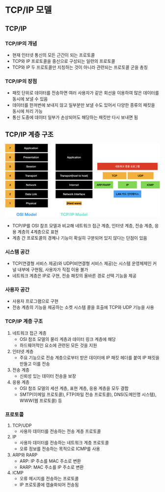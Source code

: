 # TCP/IP 모델

## TCP/IP

### TCP/IP의 개념

- 현재 인터넷 통신의 모든 근간이 되는 프로토콜
- TCP와 IP 프로토콜을 중신으로 구성되는 일련의 프로토콜
- TCP와 IP 두 프로토콜만 지칭하는 것이 아니라 관련되는 프로토콜 군을 총칭

### TCP/IP의 장점

- 패킷 단위로 데이터를 전송하면 여러 사용자가 같은 회선을 이용하여 많은 데이터를 동시에 보낼 수 있음
- 데이터를 한꺼번에 보내지 않고 일부분만 보낼 수도 있어서 다양한 종류의 패킷을 동시에 처리 가능
- 통신 도중에 데이터 일부가 손상되어도 해당하는 패킷만 다시 보내면 됨

## TCP/IP 계층 구조

![](./images/TCPIP.png)

- TCP/IP를 OSI 참조 모델과 비교해 네트워크 접근 계층, 인터넷 계층, 전송 계층, 응용 계층의 4계층으로 표현
- 계층 간 프로토콜의 경꼐나 기능이 확실히 구분되어 있지 않다는 단점이 있음

### 시스템 공간

- TCP(연결형 서비스 제공)와 UDP(비연결형 서비스 제공)는 시스템 운영체제인 커널 내부에 구현됨, 사용자가 직접 이용 불가
- 네트워크 계층은 IP로 구현, 전송 패킷의 올바른 경로 선택 기능을 제공

### 사용자 공간

- 사용자 프로그램으로 구현
- 전송 계층의 기능을 제공하는 소켓 시스템 콜을 호출에 TCP와 UDP 기능을 사용

### TCP/IP 계층 구조

1. 네트워크 접근 계층
   - OSI 참조 모델의 물리 계층과 데이터 링크 계층에 해당
   - 하드웨어적인 요소에 관련된 모든 것을 지원
2. 인터넷 계층
   - 주요 기능으로 전송 계층으로부터 받은 데이터에 IP 패킷 헤더를 붙여 IP 패킷을 만들고 이를 전송
3. 전송 계층
   - 신뢰성 있는 데이터 전송을 보장
4. 응용 계층
   - OSI 참조 모델의 세션 계층, 표현 계층, 응용 계층을 모두 결합
   - SMTP(이메일 프로토콜), FTP(파일 전송 프로토콜), DNS(도메인명 시스템), WWW(웹 프로토콜) 등

### 프로토콜

1. TCP/UDP
   - 사용자 데이터를 전송하는 전송 계층 프로토콜
2. IP
   - 사용자 데이터를 전송하는 네트워크 계층 프로토콜
   - 오류 정보를 전송하는 목적으로 ICMP를 사용
3. ARP와 RARP
   - ARP: IP 주소를 MAC 주소로 변환
   - RARP: MAC 주소를 IP 주소로 변환
4. ICMP
   - 오류 메시지를 전송하는 프로토콜
   - IP 프로토콜에 캡슐화되어 전송됨